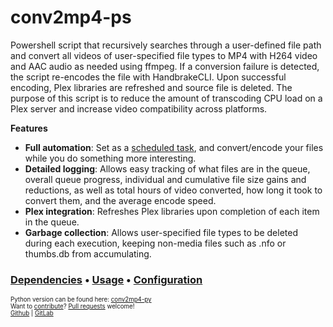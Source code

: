 # conv2mp4-ps
Powershell script that recursively searches through a user-defined file path and convert all videos of user-specified file types to MP4 with H264 video and AAC audio as needed using ffmpeg. If a conversion failure is detected, the script re-encodes the file with HandbrakeCLI. Upon successful encoding, Plex libraries are refreshed and source file is deleted.  The purpose of this script is to reduce the amount of transcoding CPU load on a Plex server and increase video compatibility across platforms.

**Features**
- **Full automation**: Set as a [scheduled task](/docs/SCHEDULED_TASK.md), and convert/encode your files while you do something more interesting.
- **Detailed logging**: Allows easy tracking of what files are in the queue, overall queue progress, individual and cumulative file size gains and reductions, as well as total hours of video converted, how long it took to convert them, and the average encode speed.
- **Plex integration**: Refreshes Plex libraries upon completion of each item in the queue.
- **Garbage collection**: Allows user-specified file types to be deleted during each execution, keeping non-media files such as .nfo or thumbs.db from accumulating.

### [Dependencies](/docs/DEPENDENCIES.md) • [Usage](/docs/USAGE.md) • [Configuration](/docs/CONFIGURATION.md)


<sub><sup>Python version can be found here: [conv2mp4-py](https://github.com/BrianDMG/conv2mp4-py)<br>
Want to [contribute](https://github.com/BrianDMG/conv2mp4-ps/blob/master/docs/guidelines/CONTRIBUTING.md)? [Pull requests](https://github.com/BrianDMG/conv2mp4-ps/blob/master/docs/guidelines/PULL_REQUEST_TEMPLATE.md) welcome!<br>
[Github](https://github.com/BrianDMG/conv2mp4-ps) | [GitLab](https://gitlab.com/BrianDMG/conv2mp4-ps)</sub></sup>